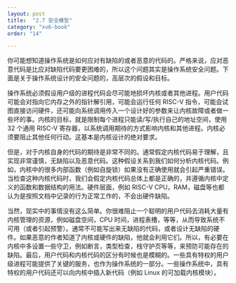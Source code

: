 ```yaml
---
layout: post
title:  "2.7 安全模型"
category: "xv6-book"
order: "14"

---
```


你可能想知道操作系统是如何应对有缺陷的或者恶意的代码的。严格来说，应对恶意代码是比应对缺陷代码要更困难的，所以这个问题其实是操作系统安全问题。下面是关于操作系统设计的安全问题的，高层次的假设和目标。

操作系统必须假设用户级的进程代码会尽可能地损坏内核或者其他进程。用户代码可能会对指向它内存之外的指针解引用，可能会运行任何 RISC-V 指令，可能会试图直接访问硬件，还可能向系统调用传入一个设计好的参数来让内核故障或者做一些坏的事。内核的目标，就是限制每个进程只能读/写/执行自己的地址空间，使用 32 个通用 RISC-V 寄存器，以系统调用期待的方式影响内核和其他进程。内核必须要阻止其他任何行动。这基本是内核设计的绝对要求。

但是，对于内核自身的代码的期待是非常不同的。通常假定内核代码易于理解，且实现非常谨慎，无缺陷以及恶意代码。这种假设关系到我们如何分析内核代码。例如，内核中的很多内部函数（例如自旋锁）如果没有正确使用就会引起严重错误。当检查这种内核代码时，我们会假定内核代码总体上都是正确的，并遵循内核中定义的函数和数据结构的用法。硬件层面，例如 RISC-V CPU，RAM，磁盘等也都认为是按照文档中记录的行为正常工作的，不会出硬件缺陷。

当然，现实中的事情没有这么简单。你很难阻止一个聪明的用户代码去消耗大量有内核管理的资源，例如磁盘空间，CPU 时间，进程表槽，等等，从而导致系统不可用（或者引起预警）。通常不可能写出来无缺陷的代码，或者设计无缺陷的硬件。如果恶意的作者知道了内核或硬件的缺陷，他就会利用它们。所以，有必要在内核中多设置一些守卫，例如断言，类型检查，栈守护页等等，来预防可能存在的缺陷。最后，用户代码和内核代码的区分有时候也是模糊的。一些具有特权的用户级进程可能提供了关键的服务，也作为操作系统的一部分。一些操作系统中，具有特权的用户代码还可以向内核中插入新代码（例如 Linux 的可加载内核模块）。